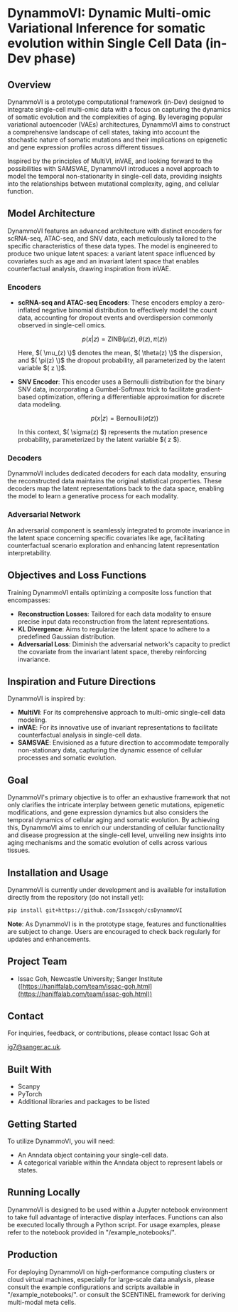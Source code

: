 # DynammoVI: Dynamic Multi-omic Variational Inference for somatic evolution within Single Cell Data (in-Dev phase)

## Overview

DynammoVI is a prototype computational framework (in-Dev) designed to integrate single-cell multi-omic data with a focus on capturing the dynamics of somatic evolution and the complexities of aging. By leveraging popular variational autoencoder (VAEs) architectures, DynammoVI aims to construct a comprehensive landscape of cell states, taking into account the stochastic nature of somatic mutations and their implications on epigenetic and gene expression profiles across different tissues.

Inspired by the principles of MultiVI, inVAE, and looking forward to the possibilities with SAMSVAE, DynammoVI introduces a novel approach to model the temporal non-stationarity in single-cell data, providing insights into the relationships between mutational complexity, aging, and cellular function. 

## Model Architecture

DynammoVI features an advanced architecture with distinct encoders for scRNA-seq, ATAC-seq, and SNV data, each meticulously tailored to the specific characteristics of these data types. The model is engineered to produce two unique latent spaces: a variant latent space influenced by covariates such as age and an invariant latent space that enables counterfactual analysis, drawing inspiration from inVAE.

### Encoders

- **scRNA-seq and ATAC-seq Encoders**: These encoders employ a zero-inflated negative binomial distribution to effectively model the count data, accounting for dropout events and overdispersion commonly observed in single-cell omics.

  $$p(x|z) = \text{ZINB}(\mu(z), \theta(z), \pi(z))$$

  Here, $( \mu_(z) \)$ denotes the mean, $( \theta(z) \)$ the dispersion, and $( \pi(z) \)$ the dropout probability, all parameterized by the latent variable $( z \)$.

- **SNV Encoder**: This encoder uses a Bernoulli distribution for the binary SNV data, incorporating a Gumbel-Softmax trick to facilitate gradient-based optimization, offering a differentiable approximation for discrete data modeling.

  $$p(x|z) = \text{Bernoulli}(\sigma(z))$$

  In this context, $( \sigma(z) $) represents the mutation presence probability, parameterized by the latent variable $( z $).

### Decoders

DynammoVI includes dedicated decoders for each data modality, ensuring the reconstructed data maintains the original statistical properties. These decoders map the latent representations back to the data space, enabling the model to learn a generative process for each modality.

### Adversarial Network

An adversarial component is seamlessly integrated to promote invariance in the latent space concerning specific covariates like age, facilitating counterfactual scenario exploration and enhancing latent representation interpretability.

## Objectives and Loss Functions

Training DynammoVI entails optimizing a composite loss function that encompasses:

- **Reconstruction Losses**: Tailored for each data modality to ensure precise input data reconstruction from the latent representations.
- **KL Divergence**: Aims to regularize the latent space to adhere to a predefined Gaussian distribution.
- **Adversarial Loss**: Diminish the adversarial network's capacity to predict the covariate from the invariant latent space, thereby reinforcing invariance.

## Inspiration and Future Directions

DynammoVI is inspired by:

- **MultiVI**: For its comprehensive approach to multi-omic single-cell data modeling.
- **inVAE**: For its innovative use of invariant representations to facilitate counterfactual analysis in single-cell data.
- **SAMSVAE**: Envisioned as a future direction to accommodate temporally non-stationary data, capturing the dynamic essence of cellular processes and somatic evolution.

## Goal

DynammoVI's primary objective is to offer an exhaustive framework that not only clarifies the intricate interplay between genetic mutations, epigenetic modifications, and gene expression dynamics but also considers the temporal dynamics of cellular aging and somatic evolution. By achieving this, DynammoVI aims to enrich our understanding of cellular functionality and disease progression at the single-cell level, unveiling new insights into aging mechanisms and the somatic evolution of cells across various tissues.

## Installation and Usage

DynammoVI is currently under development and is available for installation directly from the repository (do not install yet):

```bash
pip install git+https://github.com/Issacgoh/csDynammoVI
```

**Note**: As DynammoVI is in the prototype stage, features and functionalities are subject to change. Users are encouraged to check back regularly for updates and enhancements.

## Project Team

- Issac Goh, Newcastle University; Sanger Institute ([https://haniffalab.com/team/issac-goh.html](https://haniffalab.com/team/issac-goh.html))

## Contact

For inquiries, feedback, or contributions, please contact Issac Goh at

 [ig7@sanger.ac.uk](mailto:ig7@sanger.ac.uk).

## Built With

- Scanpy
- PyTorch
- Additional libraries and packages to be listed

## Getting Started

To utilize DynammoVI, you will need:

- An Anndata object containing your single-cell data.
- A categorical variable within the Anndata object to represent labels or states.

## Running Locally

DynammoVI is designed to be used within a Jupyter notebook environment to take full advantage of interactive display interfaces. Functions can also be executed locally through a Python script. For usage examples, please refer to the notebook provided in "/example_notebooks/".

## Production

For deploying DynammoVI on high-performance computing clusters or cloud virtual machines, especially for large-scale data analysis, please consult the example configurations and scripts available in "/example_notebooks/". or consult the SCENTINEL framework for deriving multi-modal meta cells.
